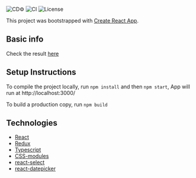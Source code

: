 ![CD⚙️](https://github.com/torian12321/react-flights/workflows/CD⚙️/badge.svg)
![CI](https://github.com/torian12321/react-flights/workflows/CI/badge.svg)
![License](https://img.shields.io/github/license/torian12321/react-flights)

This project was bootstrapped with [Create React App](https://github.com/facebook/create-react-app).

## Basic info


Check the result [here](https://torian12321.github.io/react-flights/)

## Setup Instructions

To compile the project locally, run `npm install` and then `npm start`, App will run at http://localhost:3000/

To build a production copy, run `npm build`


## Technologies
  - [React](https://reactjs.org/)
  - [Redux](https://redux.js.org/)
  - [Typescript](https://www.typescriptlang.org/)
  - [CSS-modules](https://github.com/css-modules/css-modules)
  - [react-select](https://react-select.com/)
  - [react-datepicker](https://reactdatepicker.com/)